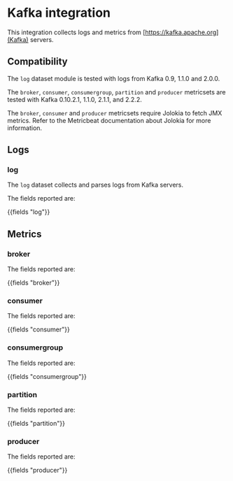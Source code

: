 # Kafka integration

This integration collects logs and metrics from [https://kafka.apache.org](Kafka) servers.

## Compatibility

The `log` dataset module is tested with logs from Kafka 0.9, 1.1.0 and 2.0.0.

The `broker`, `consumer`, `consumergroup`, `partition` and `producer` metricsets are tested with Kafka 0.10.2.1, 1.1.0, 2.1.1, and 2.2.2.

<!-- TODO: Add a link to Jolokia "input" in Metricbeat -->
The `broker`, `consumer` and `producer` metricsets require Jolokia to fetch JMX metrics. Refer to the Metricbeat documentation about Jolokia for more information.

## Logs

### log

The `log` dataset collects and parses logs from Kafka servers.

The fields reported are:

{{fields "log"}}

## Metrics

### broker

<!-- TODO example event -->

The fields reported are:

{{fields "broker"}}

### consumer

<!-- TODO example event -->

The fields reported are:

{{fields "consumer"}}

### consumergroup

<!-- TODO example event -->

The fields reported are:

{{fields "consumergroup"}}

### partition

<!-- TODO example event -->

The fields reported are:

{{fields "partition"}}

### producer

<!-- TODO example event -->

The fields reported are:

{{fields "producer"}}
